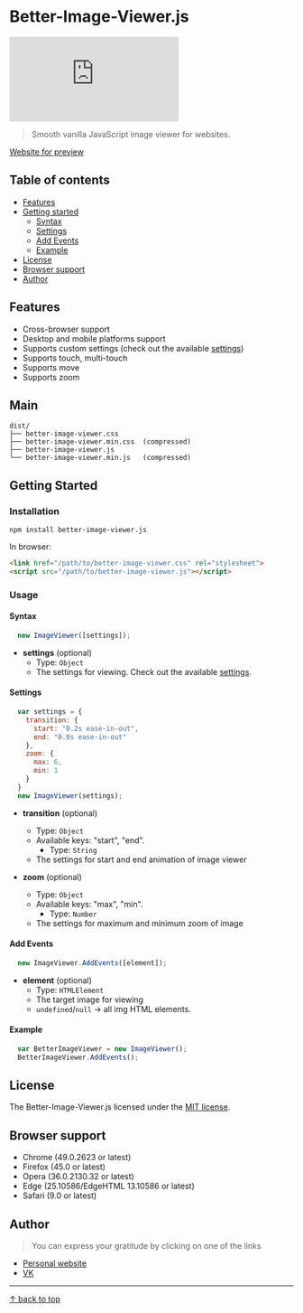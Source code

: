 # Better-Image-Viewer.js
![npm](https://img.shields.io/npm/dt/better-image-viewer.js)

> Smooth vanilla JavaScript image viewer for websites.

[Website for preview](http://kenclaron.ru)

## Table of contents
- [Features](#features)
- [Getting started](#getting-started)
  - [Syntax](#syntax)
  - [Settings](#settings)
  - [Add Events](#add-events)
  - [Example](#example)
- [License](#license)
- [Browser support](#browser-support)
- [Author](#author)

## Features

- Cross-browser support
- Desktop and mobile platforms support
- Supports custom settings (check out the available [settings](#settings))
- Supports touch, multi-touch
- Supports move
- Supports zoom

## Main

```text
dist/
├── better-image-viewer.css
├── better-image-viewer.min.css  (compressed)
├── better-image-viewer.js
└── better-image-viewer.min.js   (compressed)
```

## Getting Started

### Installation

```
npm install better-image-viewer.js
```

In browser:

```html
<link href="/path/to/better-image-viewer.css" rel="stylesheet">
<script src="/path/to/better-image-viewer.js"></script>
```

### Usage

#### Syntax

```js
  new ImageViewer([settings]);
```

- **settings** (optional)
  - Type: `Object`
  - The settings for viewing. Check out the available [settings](#settings).

#### Settings

```js
  var settings = {
    transition: {
      start: "0.2s ease-in-out",
      end: "0.0s ease-in-out"
    },
    zoom: {
      max: 6,
      min: 1
    }
  }
  new ImageViewer(settings);
```

- **transition** (optional)
  - Type: `Object`
  - Available keys: "start", "end".
    - Type: `String`
  - The settings for start and end animation of image viewer

- **zoom** (optional)
  - Type: `Object`
  - Available keys: "max", "min".
    - Type: `Number`
  - The settings for maximum and minimum zoom of image

#### Add Events

```js
  new ImageViewer.AddEvents([element]);
```

- **element** (optional)
  - Type: `HTMLElement`
  - The target image for viewing 
  - `undefined`/`null` -> all img HTML elements.

#### Example

```js
  var BetterImageViewer = new ImageViewer();
  BetterImageViewer.AddEvents();
```

## License

The Better-Image-Viewer.js licensed under the [MIT license](https://opensource.org/licenses/MIT).

## Browser support

- Chrome (49.0.2623 or latest)
- Firefox (45.0 or latest)
- Opera (36.0.2130.32 or latest)
- Edge (25.10586/EdgeHTML 13.10586 or latest)
- Safari (9.0 or latest)

## Author

> You can express your gratitude by clicking on one of the links

- [Personal website](https://kenclaron.ru)
- [VK](https://vk.com/club190729942)


___________________________________

[↑ back to top](#table-of-contents)

